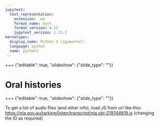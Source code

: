 ```yaml
---
jupytext:
  text_representation:
    extension: .md
    format_name: myst
    format_version: 0.13
    jupytext_version: 1.15.2
kernelspec:
  display_name: Python 3 (ipykernel)
  language: python
  name: python3
---
```


+++ {"editable": true, "slideshow": {"slide_type": ""}}

# Oral histories

+++ {"editable": true, "slideshow": {"slide_type": ""}}

To get a list of audio files (and other info), load JS from url like this: https://nla.gov.au/tarkine/listen/transcript/nla.obj-219744819.js (changing the ID as required)
